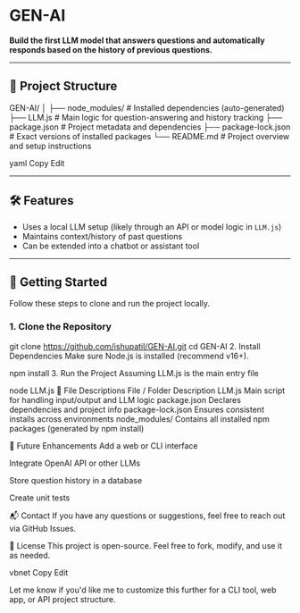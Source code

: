 # GEN-AI

**Build the first LLM model that answers questions and automatically responds based on the history of previous questions.**

---

## 📁 Project Structure

GEN-AI/
│
├── node_modules/ # Installed dependencies (auto-generated)
├── LLM.js # Main logic for question-answering and history tracking
├── package.json # Project metadata and dependencies
├── package-lock.json # Exact versions of installed packages
└── README.md # Project overview and setup instructions

yaml
Copy
Edit

---

## 🛠️ Features

- Uses a local LLM setup (likely through an API or model logic in `LLM.js`)
- Maintains context/history of past questions
- Can be extended into a chatbot or assistant tool

---

## 🚀 Getting Started

Follow these steps to clone and run the project locally.

### 1. Clone the Repository


git clone https://github.com/ishupatil/GEN-AI.git
cd GEN-AI
2. Install Dependencies
Make sure Node.js is installed (recommend v16+).


npm install
3. Run the Project
Assuming LLM.js is the main entry file


node LLM.js
📄 File Descriptions
File / Folder	Description
LLM.js	Main script for handling input/output and LLM logic
package.json	Declares dependencies and project info
package-lock.json	Ensures consistent installs across environments
node_modules/	Contains all installed npm packages (generated by npm install)

🧠 Future Enhancements
Add a web or CLI interface

Integrate OpenAI API or other LLMs

Store question history in a database

Create unit tests

📬 Contact
If you have any questions or suggestions, feel free to reach out via GitHub Issues.

📜 License
This project is open-source. Feel free to fork, modify, and use it as needed.

vbnet
Copy
Edit

Let me know if you'd like me to customize this further for a CLI tool, web app, or API project structure.








